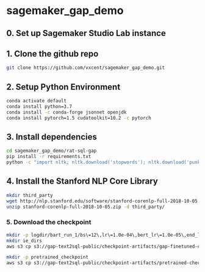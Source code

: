 # sagemaker_gap_demo

## 0. Set up Sagemaker Studio Lab instance 

## 1. Clone the github repo
```bash
git clone https://github.com/vxcent/sagemaker_gap_demo.git
```

## 2. Setup Python Environment
```bash 
conda activate default
conda install python=3.7
conda install -c conda-forge jsonnet openjdk
conda install pytorch=1.5 cudatoolkit=10.2 -c pytorch
```
## 3. Install dependencies
```bash
cd sagemaker_gap_demo/rat-sql-gap
pip install -r requirements.txt
python -c "import nltk; nltk.download('stopwords'); nltk.download('punkt')"
```


## 4. Install the Stanford NLP Core Library
```bash
mkdir third_party
wget http://nlp.stanford.edu/software/stanford-corenlp-full-2018-10-05.zip
unzip stanford-corenlp-full-2018-10-05.zip -d third_party/
```

### 5. Download the checkpoint
```bash
mkdir -p logdir/bart_run_1/bs\=12\,lr\=1.0e-04\,bert_lr\=1.0e-05\,end_lr\=0e0\,att\=1/
mkdir ie_dirs
aws s3 cp s3://gap-text2sql-public/checkpoint-artifacts/gap-finetuned-checkpoint logdir/bart_run_1/bs\=12\,lr\=1.0e-04\,bert_lr\=1.0e-05\,end_lr\=0e0\,att\=1/model_checkpoint-00041000

mkdir -p pretrained_checkpoint
aws s3 cp s3://gap-text2sql-public/checkpoint-artifacts/pretrained-checkpoint pretrained_checkpoint/pytorch_model.bin
```